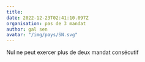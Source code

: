 ```yaml
---
title: 
date: 2022-12-23T02:41:10.097Z
organisation: pas de 3 mandat 
author: gal sen 
avatar: "/img/pays/SN.svg"
---
```


Nul ne peut exercer plus de deux mandat consécutif 